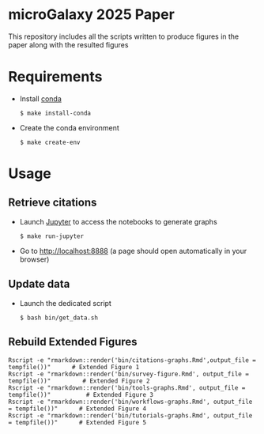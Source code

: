 # microGalaxy 2025 Paper

This repository includes all the scripts written to produce figures in the paper along with the resulted figures

# Requirements

- Install [conda](https://conda.io/miniconda.html)

    ```
    $ make install-conda
    ```

- Create the conda environment

    ```
    $ make create-env
    ```

# Usage

## Retrieve citations

- Launch [Jupyter](https://jupyter.org/) to access the notebooks to generate graphs

    ```
    $ make run-jupyter
    ```

- Go to [http://localhost:8888](http://localhost:8888) (a page should open automatically in your browser)

## Update data

- Launch the dedicated script

    ```
    $ bash bin/get_data.sh
    ```
## Rebuild Extended Figures

```{r}
Rscript -e "rmarkdown::render('bin/citations-graphs.Rmd',output_file = tempfile())"      # Extended Figure 1
Rscript -e "rmarkdown::render('bin/survey-figure.Rmd', output_file = tempfile())"         # Extended Figure 2
Rscript -e "rmarkdown::render('bin/tools-graphs.Rmd', output_file = tempfile())"          # Extended Figure 3
Rscript -e "rmarkdown::render('bin/workflows-graphs.Rmd', output_file = tempfile())"      # Extended Figure 4
Rscript -e "rmarkdown::render('bin/tutorials-graphs.Rmd', output_file = tempfile())"      # Extended Figure 5
```




